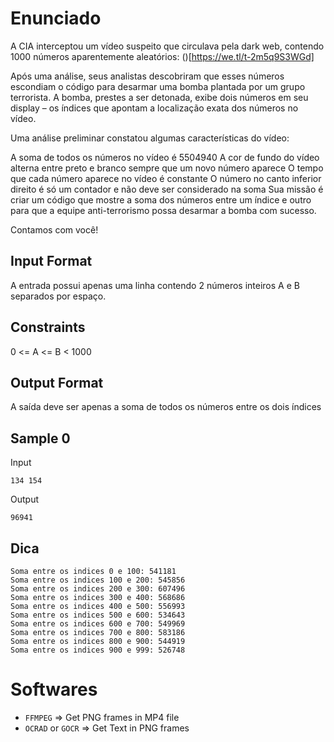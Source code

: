 # Enunciado
A CIA interceptou um vídeo suspeito que circulava pela dark web, contendo 1000 números aparentemente aleatórios: ()[https://we.tl/t-2m5q9S3WGd]

Após uma análise, seus analistas descobriram que esses números escondiam o código para desarmar uma bomba plantada por um grupo terrorista. A bomba, prestes a ser detonada, exibe dois números em seu display – os índices que apontam a localização exata dos números no vídeo.

Uma análise preliminar constatou algumas características do vídeo:

A soma de todos os números no vídeo é 5504940
A cor de fundo do vídeo alterna entre preto e branco sempre que um novo número aparece
O tempo que cada número aparece no vídeo é constante
O número no canto inferior direito é só um contador e não deve ser considerado na soma
Sua missão é criar um código que mostre a soma dos números entre um índice e outro para que a equipe anti-terrorismo possa desarmar a bomba com sucesso.

Contamos com você!

## Input Format
A entrada possui apenas uma linha contendo 2 números inteiros A e B separados por espaço.

## Constraints
0 <= A <= B < 1000

## Output Format
A saída deve ser apenas a soma de todos os números entre os dois índices

## Sample 0
Input
```
134 154
```

Output
```
96941
```

## Dica
```
Soma entre os indices 0 e 100: 541181
Soma entre os indices 100 e 200: 545856
Soma entre os indices 200 e 300: 607496
Soma entre os indices 300 e 400: 568686
Soma entre os indices 400 e 500: 556993
Soma entre os indices 500 e 600: 534643
Soma entre os indices 600 e 700: 549969
Soma entre os indices 700 e 800: 583186
Soma entre os indices 800 e 900: 544919
Soma entre os indices 900 e 999: 526748
```

# Softwares
 - `FFMPEG` => Get PNG frames in MP4 file
 - `OCRAD` or `GOCR` => Get Text in PNG frames

